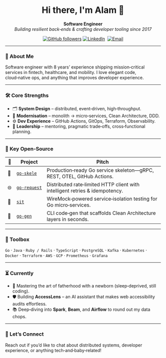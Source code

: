 <!-- GitHub Profile README for Mochammad Alamsyah -->

<h1 align="center">Hi there, I'm Alam 👋</h1>
<p align="center">
  <b>Software Engineer</b><br/>
  <i>Building resilient back‑ends & crafting developer tooling since 2017</i>
</p>

<p align="center">
  <a href="https://github.com/malamsyah"><img src="https://img.shields.io/github/followers/malamsyah?label=GitHub&style=social" alt="GitHub followers"/></a>
  <a href="https://www.linkedin.com/in/malamsyah"><img src="https://img.shields.io/badge/LinkedIn-Connect-blue?logo=linkedin&logoColor=white" alt="LinkedIn"/></a>
  <a href="mailto:hi@malamsyah.com"><img src="https://img.shields.io/badge/Email-Say hi-0078D4?logo=gmail&logoColor=white" alt="Email"/></a>
</p>

---

### 🚀 About Me

Software engineer with 8 years’ experience shipping mission‑critical services in fintech, healthcare, and mobility. I love elegant code, cloud‑native ops, and anything that improves developer experience.

---

### 🛠️ Core Strengths

* 🗂 **System Design** – distributed, event‑driven, high‑throughput.
* 🔨 **Modernisation** – monolith → micro‑services, Clean Architecture, DDD.
* ⚙️ **Dev Experience** – GitHub Actions, GitOps, Terraform, Observability.
* 🎯 **Leadership** – mentoring, pragmatic trade‑offs, cross‑functional planning.

---

### 📂 Key Open‑Source

| 🌟 | Project                                             | Pitch                                                                  |
| -- | --------------------------------------------------- | ---------------------------------------------------------------------- |
| 🚀 | [`go‑skele`](https://github.com/malamsyah/go-skele) | Production‑ready Go service skeleton—gRPC, REST, OTEL, GitHub Actions. |
| 🌐 | [`go‑request`](https://github.com/malamsyah/go-request) | Distributed rate‑limited HTTP client with intelligent retries & idempotency. |
| 🔬 | [`sit`](https://github.com/malamsyah/sit)           | WireMock‑powered service‑isolation testing for Go micro‑services.      |
| 🧬 | [`go‑gen`](https://github.com/malamsyah/go-gen)     | CLI code‑gen that scaffolds Clean Architecture layers in seconds.      |

---

### 🧰 Toolbox

`Go` · `Java` · `Ruby / Rails` · `TypeScript` · `PostgreSQL` · `Kafka` · `Kubernetes` · `Docker` · `Terraform` · `AWS` · `GCP` · `Prometheus` · `Grafana`

---

### ⏳ Currently

* 👶 Mastering the art of fatherhood with a newborn (sleep‑deprived, still coding).
* 🛡 Building **AccessLens** – an AI assistant that makes web accessibility audits effortless.
* 📚 Deep‑diving into **Spark**, **Beam**, and **Airflow** to round out my data chops.

---

### 🤝 Let’s Connect

Reach out if you’d like to chat about distributed systems, developer experience, or anything tech‑and‑baby‑related!
